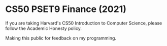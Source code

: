 # CS50 PSET9 Finance (2021)
If you are taking Harvard's CS50 Introduction to Computer Science, please follow the Academic Honesty policy.

Making this public for feedback on my programming.
